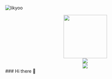 
<p align="left"> <img src="https://komarev.com/ghpvc/?username=likyoo" alt="likyoo" /> </p>

<div align="center"> <img height="137px" src="https://github-readme-stats.vercel.app/api?username=LuYang-2023&hide_title=true&hide_border=true&show_icons=trueline_height=21&text_color=000&icon_color=000&bg_color=0,ea6161,ffc64d,fffc4d,52fa5a&theme=graywhite" /> </div>
<div align="center"> <img src="https://github-profile-trophy.vercel.app/?username=LuYang-2023" /> </div>

<div align="center"> <img src="https://visitor-badge.glitch.me/badge?page_id=LuYang-2023" /> </div>
### Hi there 👋
<!--
**LuYang-2023/LuYang-2023** is a ✨ _special_ ✨ repository because its `README.md` (this file) appears on your GitHub profile.

Here are some ideas to get you started:

- 🔭 I’m currently working on ...
- 🌱 I’m currently learning ...
- 👯 I’m looking to collaborate on ...
- 🤔 I’m looking for help with ...
- 💬 Ask me about ...
- 📫 How to reach me: ...
- 😄 Pronouns: ...
- ⚡ Fun fact: ...
-->
